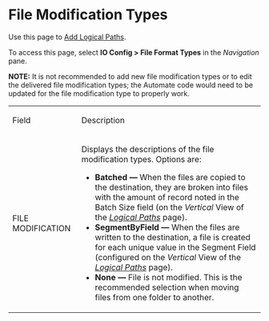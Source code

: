 # File Modification Types

<div class="use">

Use this page to [Add Logical
Paths](../Use_Cases/Add_Logical_Paths.htm).

</div>

To access this page, select **IO Config \> File Format Types** in the
*Navigation* pane.

**NOTE:** It is not recommended to add new file modification types or to
edit the delivered file modification types; the Automate code would need
to be updated for the file modification type to properly work.

<table>
<tbody>
<tr class="odd">
<td><p>Field</p></td>
<td><p>Description</p></td>
</tr>
<tr class="even">
<td><p>FILE MODIFICATION</p></td>
<td><p>Displays the descriptions of the file modification types. Options are:</p>
<ul>
<li><strong>Batched —</strong> When the files are copied to the destination, they are broken into files with the amount of record noted in the Batch Size field (on the <em>Vertical</em> View of the <em><a href="Logical_Paths.htm#LogicalPathsV">Logical Paths</a></em> page).</li>
<li><strong>SegmentByField —</strong> When the files are written to the destination, a file is created for each unique value in the Segment Field (configured on the <em>Vertical</em> View of the <em><a href="Logical_Paths.htm#LogicalPathsV">Logical Paths</a></em> page).</li>
<li><strong>None —</strong> File is not modified. This is the recommended selection when moving files from one folder to another.</li>
</ul></td>
</tr>
</tbody>
</table>
